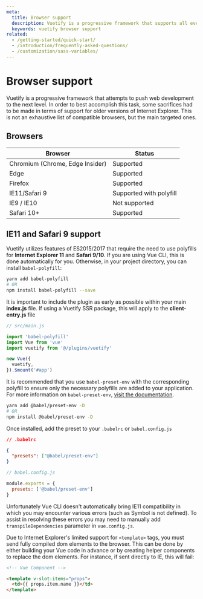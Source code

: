 ```yaml
---
meta:
  title: Browser support
  description: Vuetify is a progressive framework that supports all evergreen browsers and IE11 / Safari with polyfill.
  keywords: vuetify browser support
related:
  - /getting-started/quick-start/
  - /introduction/frequently-asked-questions/
  - /customization/sass-variables/
---
```


# Browser support

Vuetify is a progressive framework that attempts to push web development to the next level. In order to best accomplish this task, some sacrifices had to be made in terms of support for older versions of Internet Explorer. This is not an exhaustive list of compatible browsers, but the main targeted ones.

<entry-ad />

## Browsers

| Browser | Status |
| ------- | ------ |
| Chromium (Chrome, Edge Insider) | Supported |
| Edge | Supported |
| Firefox | Supported |
| IE11/Safari 9 | Supported with polyfill |
| IE9 / IE10 | Not supported |
| Safari 10+ | Supported |

## IE11 and Safari 9 support

Vuetify utilizes features of ES2015/2017 that require the need to use polyfills for **Internet Explorer 11** and **Safari 9/10**. If you are using Vue CLI, this is done automatically for you. Otherwise, in your project directory, you can install `babel-polyfill`:

```bash
yarn add babel-polyfill
# OR
npm install babel-polyfill --save
```

It is important to include the plugin as early as possible within your main **index.js** file. If using a Vuetify SSR package, this will apply to the **client-entry.js** file

```js
// src/main.js

import 'babel-polyfill'
import Vue from 'vue'
import vuetify from '@/plugins/vuetify'

new Vue({
  vuetify,
}).$mount('#app')
```

It is recommended that you use `babel-preset-env` with the corresponding polyfill to ensure only the necessary polyfills are added to your application. For more information on `babel-preset-env`, [visit the documentation](https://babeljs.io/docs/en/next/babel-preset-env.html).

```bash
yarn add @babel/preset-env -D
# OR
npm install @babel/preset-env -D
```

Once installed, add the preset to your `.babelrc` or `babel.config.js`

```json
// .babelrc

{
  "presets": ["@babel/preset-env"]
}
```

```js
// babel.config.js

module.exports = {
  presets: ['@babel/preset-env']
}
```

<alert type="info">Unfortunately Vue CLI doesn't automatically bring IE11 compatibility in which you may encounter various errors (such as Symbol is not defined). To assist in resolving these errors you may need to manually add `transpileDependencies` parameter in `vue.config.js`.</alert>

Due to Internet Explorer's limited support for `<template>` tags, you must send fully compiled dom elements to the browser. This can be done by either building your Vue code in advance or by creating helper components to replace the dom elements. For instance, if sent directly to IE, this will fail:

```html
<!-- Vue Component -->

<template v-slot:items="props">
  <td>{‌{ props.item.name }‌}</td>
</template>
```

<backmatter />
